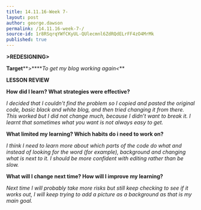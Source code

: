 ```yaml
---
title: 14.11.16-Week 7-
layout: post
author: george.dawson
permalink: /14.11.16-week-7-/
source-id: 1r8RSqrqYWfCKyUL-QUlecmnl6ZdRQdELrFF4zO4MrMk
published: true
---
```

**>REDESIGNING>**

**Target****>****_To get my blog working again<_**

**LESSON REVIEW**

**How did I learn? What strategies were effective?**

*I decided that I couldn't find the problem so I copied and pasted the original code, basic black and white blog, and then tried changing it from there. This worked but I did not change much, because I didn’t want to break it. I learnt that sometimes what you want is not always easy to get.*

**What limited my learning? Which habits do i need to work on?**

*I think I need to learn more about which parts of the code do what and instead of looking for the word (for example), background and changing what is next to it. I should be more confident with editing rather than be slow.*

**What will I change next time? How will I improve my learning?**

*Next time I will probably take more risks but still keep checking to see if it works out, I will keep trying to add a picture as a background as that is my main goal.*

